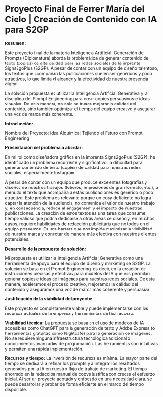 # Proyecto Final de Ferrer María del Cielo | Creación de Contenido con IA para S2GP


**Resumen:**

Este proyecto final de la materia Inteligencia Artificial: Generación de Prompts (Diplomatura) aborda la problemática de generar contenido de texto (copies) de alta calidad para las redes sociales de la imprenta Signs2goPlus (S2GP). A pesar de contar con un equipo de diseño talentoso, los textos que acompañan las publicaciones suelen ser genéricos y poco atractivos, lo que limita el alcance y la efectividad de nuestra presencia digital.

La solución propuesta es utilizar la Inteligencia Artificial Generativa y la disciplina del Prompt Engineering para crear copies persuasivos e ideas visuales. De esta manera, no solo se busca mejorar la calidad del contenido, sino también optimizar el tiempo del equipo creativo y asegurar una voz de marca más coherente.

**Introducción:**

Nombre del Proyecto: Idea Alquímica: Tejiendo el Futuro con Prompt Engineering

**Presentación del problema a abordar:**

En mi rol como diseñadora gráfica en la imprenta Signs2goPlus (S2GP), he identificado un problema recurrente y significativo: la dificultad para generar contenido de texto (copies) de calidad para nuestras redes sociales, especialmente Instagram.

A pesar de contar con un equipo que produce excelentes fotografías y diseños de nuestros trabajos (letreros, impresiones de gran formato, etc.), a menudo el texto que acompaña a estas publicaciones es genérico o poco atractivo. Este problema es relevante porque un copy deficiente no logra captar la atención de la audiencia, no comunica el valor de nuestro trabajo y, en consecuencia, reduce el engagement y el impacto de nuestras publicaciones. La creación de estos textos es una tarea que consume tiempo valioso que podría dedicarse a otras áreas de diseño y, en muchos casos, requiere habilidades de redacción publicitaria que no todos en el equipo poseemos. Es una barrera que nos impide maximizar la visibilidad de nuestra marca y conectar de manera más efectiva con nuestros clientes potenciales.

**Desarrollo de la propuesta de solución:**

Mi propuesta es utilizar la Inteligencia Artificial Generativa como una herramienta de apoyo para el equipo de diseño y marketing de S2GP. La solución se basa en el Prompt Engineering, es decir, en la creación de instrucciones precisas y efectivas para modelos de IA que nos permitan generar copies e ideas de imágenes para nuestras redes sociales. De esta manera, aceleramos el proceso creativo, mejoramos la calidad del contenido y aseguramos una voz de marca más coherente y persuasiva.

**Justificación de la viabilidad del proyecto:**

Este proyecto es completamente viable y puede implementarse con los recursos actuales de la empresa y herramientas de fácil acceso.

**Viabilidad técnica:** La propuesta se basa en el uso de modelos de IA accesibles como ChatGPT para la generación de texto y Adobe Express (o herramientas gratuitas como Nightcafe) para la generación de imágenes. No se requiere ninguna infraestructura tecnológica adicional o conocimientos avanzados de programación. Las herramientas son intuitivas y permiten una rápida implementación.

**Recursos y tiempo:** La inversión de recursos es mínima. La mayor parte del tiempo se dedicará a refinar los prompts y a integrar los resultados generados por la IA en nuestro flujo de trabajo de marketing. El tiempo ahorrado en la redacción manual de copys justifica con creces el esfuerzo inicial. Al ser un proyecto acotado y enfocado en una necesidad clara, se puede desarrollar y probar de forma eficiente en el marco del tiempo disponible.

